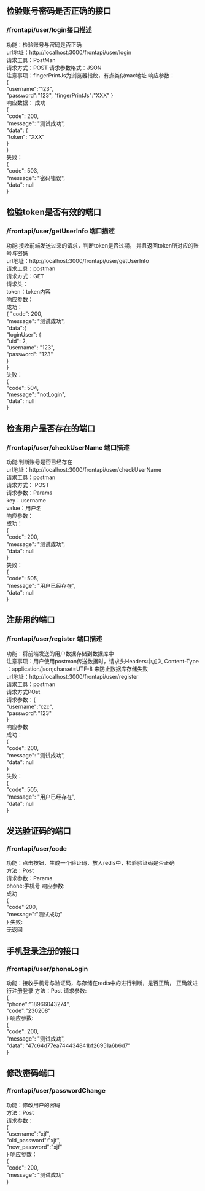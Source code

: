 
## 检验账号密码是否正确的接口
### /frontapi/user/login接口描述
功能：检验账号与密码是否正确  
url地址：http://localhost:3000/frontapi/user/login  
请求工具：PostMan  
请求方式：POST 
请求参数格式：JSON  
注意事项：fingerPrintJs为浏览器指纹，有点类似mac地址
响应参数：  
{  
"username":"123",  
"password":"123",
 "fingerPrintJs":"XXX"
}  
响应数据：
成功  
{  
"code": 200,  
"message": "测试成功",  
"data": {  
"token": "XXX"  
}  
}  
失败：  
{  
"code": 503,  
"message": "密码错误",  
"data": null  
}

## 检验token是否有效的端口
### /frontapi/user/getUserInfo 端口描述
功能:接收前端发送过来的请求，判断token是否过期，
并且返回token所对应的账号与密码  
url地址：http://localhost:3000/frontapi/user/getUserInfo  
请求工具：postman  
请求方式：GET  
请求头：  
token：token内容  
响应参数：  
成功：  
{
"code": 200,  
"message": "测试成功",  
"data":{  
"loginUser": {  
"uid": 2,  
"username": "123",  
"password": "123"  
}  
}  
失败：  
{  
"code": 504,  
"message": "notLogin",  
"data": null  
}

## 检查用户是否存在的端口
### /frontapi/user/checkUserName 端口描述
功能:判断账号是否已经存在  
url地址：http://localhost:3000/frontapi/user/checkUserName  
请求工具：postman  
请求方式： POST  
请求参数：Params  
key：username  
value：用户名  
响应参数：  
成功：  
{  
"code": 200,  
"message": "测试成功",  
"data": null  
}  
失败：  
{  
"code": 505,  
"message": "用户已经存在",  
"data": null  
}
## 注册用的端口
### /frontapi/user/register 端口描述
功能：将前端发送的用户数据存储到数据库中  
注意事项：用户使用postman传送数据时，请求头Headers中加入
Content-Type ：application/json;charset=UTF-8
来防止数据库存储失败  
url地址：http://localhost:3000/frontapi/user/register  
请求工具：postman  
请求方式POst  
请求参数：{  
"username":"czc",  
"password":"123"  
}  
响应参数  
成功：  
{  
"code": 200,  
"message": "测试成功",  
"data": null  
}  
失败：  
{  
"code": 505,  
"message": "用户已经存在",  
"data": null  
}
## 发送验证码的端口
### /frontapi/user/code
功能：点击按钮，生成一个验证码，放入redis中，检验验证码是否正确  
方法：Post  
请求参数：Params  
phone:手机号 
响应参数:  
成功  
{  
"code":200,  
"message":"测试成功"  
}
失败:  
无返回

## 手机登录注册的接口
### /frontapi/user/phoneLogin
功能：接收手机号与验证码，与存储在redis中的进行判断，是否正确，
正确就进行注册登录
方法：Post
请求参数:  
{  
"phone":"18966043274",  
"code":"230208"   
}
响应参数:  
{  
"code": 200,  
"message": "测试成功",  
"data": "47c64d77ea744434841bf26951a6b6d7"  
}

## 修改密码端口  
### /frontapi/user/passwordChange  
功能：修改用户的密码  
方法：Post  
请求参数：  
{  
"username":"xjf",  
"old_password":"xjf",  
"new_password":"xjf"  
}
响应参数：  
{  
"code": 200,  
"message": "测试成功"  
}
